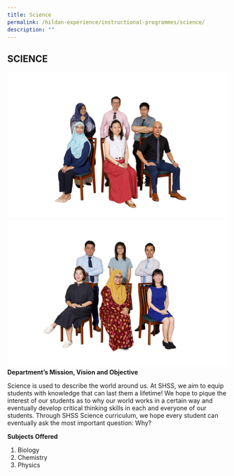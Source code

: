 ```yaml
---
title: Science
permalink: /hildan-experience/instructional-programmes/science/
description: ""
---
```

SCIENCE
-------
 ![](/images/sci.jpg)![](/images/sci2.jpg)
**Department’s Mission, Vision and Objective**

<style> { margin:0;} </style>Science is used to describe the world around us. At SHSS, we aim to equip students with knowledge that can last them a lifetime! We hope to pique the interest of our students as to why our world works in a certain way and eventually develop critical thinking skills in each and everyone of our students. Through SHSS Science curriculum, we hope every student can eventually ask the most important question: Why? 
 
**Subjects Offered** 
1. Biology
2. Chemistry 
3. Physics